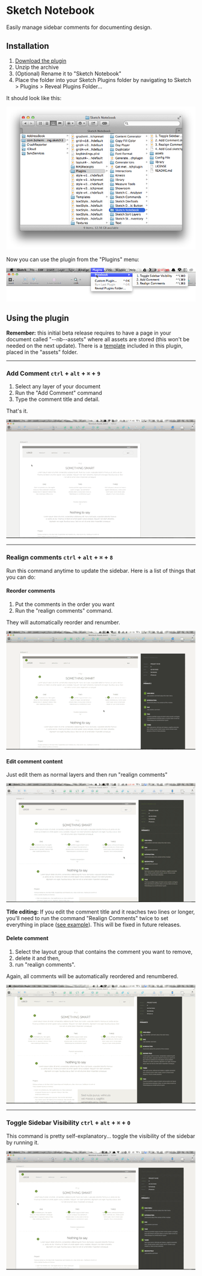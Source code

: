 # Sketch Notebook

Easily manage sidebar comments for documenting design.



## Installation

1. [Download the plugin]
2. Unzip the archive
3. (Optional) Rename it to "Sketch Notebook"
4. Place the folder into your Sketch Plugins folder by navigating to Sketch > Plugins > Reveal Plugins Folder…

It should look like this:

![Sketch Plugins Folder](assets/readme_images/sketchfolder.png?raw=true "Sketch Plugins Folder")

Now you can use the plugin from the "Plugins" menu:

![Plugins menu](assets/readme_images/pluginmenu.png?raw=true "Plugins menu")


  
## Using the plugin

**Remember:** this initial beta release requires to have a page in your document called "--nb--assets" where all assets are stored (this won't be needed on the next update). There is a [template] included in this plugin, placed in the "assets" folder.
  
---
  
### Add Comment `ctrl` + `alt` + `⌘` + `9`
1. Select any layer of your document
2. Run the "Add Comment" command
3. Type the comment title and detail. 

That's it.

![Adding a comment](assets/readme_images/add_comment.gif?raw=true "Adding a comment")
  
---
  
### Realign comments `ctrl` + `alt` + `⌘` + `8`
Run this command anytime to update the sidebar. Here is a list of things that you can do:
  
  
  
#### Reorder comments
1. Put the comments in the order you want 
2. Run the "realign comments" command. 

They will automatically reorder and renumber.

![Reorder comment](assets/readme_images/reorder.gif?raw=true "Reorder")
  
  
  
#### Edit comment content
Just edit them as normal layers and then run "realign comments"

![Edit comment](assets/readme_images/edit_comment.gif?raw=true "Edit comment")

**Title editing:** If you edit the comment title and it reaches two lines or longer, you'll need to run the command "Realign Comments" twice to set everything in place ([see example]). This will be fixed in future releases.
  
  
  
#### Delete comment
1. Select the layout group that contains the comment you want to remove,
2. delete it and then,
3. run "realign comments". 

Again, all comments will be automatically reordered and renumbered.

![Delete comment](assets/readme_images/delete_comment.gif?raw=true "Delete comment")
  
---
  
### Toggle Sidebar Visibility `ctrl` + `alt` + `⌘` + `0`
This command is pretty self-explanatory... toggle the visibility of the sidebar by running it.

![Toggle Sidebar Visibility](assets/readme_images/toggle_visibility.gif?raw=true "Toggle Sidebar Visibility")
  
  
  
[Download the plugin]:https://github.com/marcosvidal/Sketch-Notebook/archive/master.zip
[see example]:assets/readme_images/edit_title.gif?raw=true
[template]:assets/Notebook%20Assets.sketch?raw=true